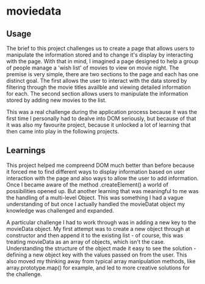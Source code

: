 # moviedata

## Usage
The brief to this project challenges us to create a page that allows users to manipulate the information stored and to change it's display by interacting with the page.
With that in mind, I imagined a page designed to help a group of people manage a 'wish list' of movies to view on movie night. 
The premise is very simple, there are two sections to the page and each has one distinct goal. The first allows the user to interact with the data stored by filtering through the movie titles availble and viewing detailed information for each.
The second section allows users to manipulate the information stored by adding new movies to the list.

This was a real challenge during the application process because it was the first time I personally had to dealve into DOM seriously, but because of that it was also my favourite project, because it unlocked a lot of learning that then came into play in the following projects.

## Learnings
This project helped me compreend DOM much better than before because it forced me to find different ways to display information based on user interaction with the page and also ways to allow the user to add information. Once I became aware of the method .createElement() a world of possibilities opened up. 
But another learning that was meaningful to me was the handling of a multi-level Object. This was something I had a vague understanding of but once I actually handled the movieDatat object my knowledge was challenged and expanded.

A particular challenge I had to work through was in adding a new key to the movieData object. My first attempt was to create a new object through at constructor and then append it to the existing list - of course, this was treating movieData as an array of objects, which isn't the case.
Understanding the structure of the object made it easy to see the solution - defining a new object key with the values passed on from the user. This also moved my thinking away from typical array manipulation methods, like array.prototype.map() for example, and led to more creative solutions for the challenge.
